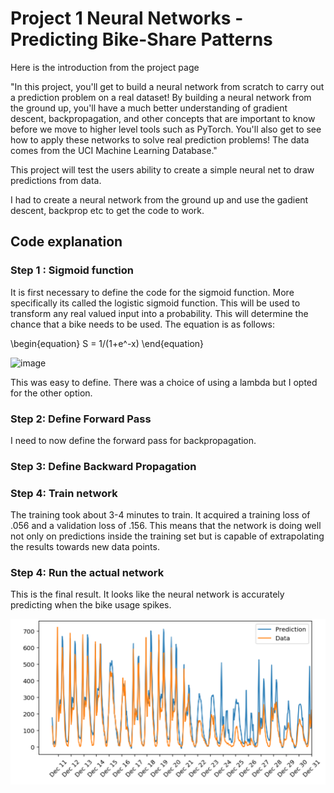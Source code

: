 # Project 1 Neural Networks - Predicting Bike-Share Patterns

Here is the introduction from the project page

"In this project, you'll get to build a neural network from scratch to carry out a prediction problem on a real dataset! 
By building a neural network from the ground up, you'll have a much better understanding of gradient descent, backpropagation, 
and other concepts that are important to know before we move to higher level tools such as PyTorch. 
You'll also get to see how to apply these networks to solve real prediction problems!
The data comes from the UCI Machine Learning Database."


This project will test the users ability to create a simple neural net to draw predictions from data.

I had to create a neural network from the ground up and use the gadient descent, backprop etc to get the code to work. 

## Code explanation

### Step 1 : Sigmoid function 

It is first necessary to define the code for the sigmoid function. More specifically its called the logistic sigmoid function. This will be used to transform any real valued input into a probability. This will determine the chance that a bike needs to be used. The equation is as follows:

\begin{equation}
S = 1/(1+e^-x)
\end{equation}

![image](SigmoidGraph.PNG)

This was easy to define. There was a choice of using a lambda but I opted for the other option. 

### Step 2: Define Forward Pass

I need to now define the forward pass for backpropagation. 

### Step 3: Define Backward Propagation

### Step 4: Train network

The training took about 3-4 minutes to train. It acquired a training loss of .056 and a validation loss of .156. This means that the network is doing well not only on predictions inside the training set but is capable of extrapolating the results towards new data points. 



### Step 4: Run the actual network 



This is the final result. It looks like the neural network is accurately predicting when the bike usage spikes. 

![image](NeuralNetworkBikeSharing.PNG)


